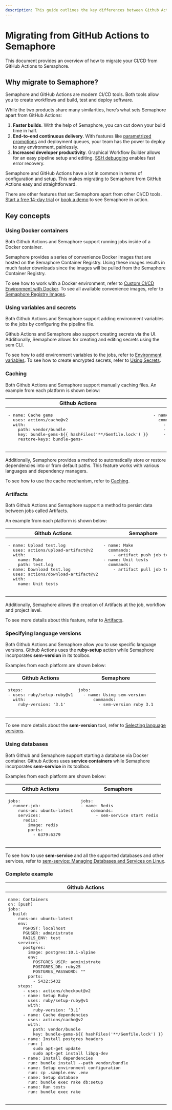 ```yaml
---
description: This guide outlines the key differences between Github Actions and Semaphore 2.0 and provides you with a direction to migrate to Semaphore 2.0.
---
```


# Migrating from GitHub Actions to Semaphore

This document provides an overview of how to migrate your CI/CD from GitHub Actions to Semaphore.

## Why migrate to Semaphore?

Semaphore and GitHub Actions are modern CI/CD tools. Both tools allow you to create workflows and build, test and deploy software. 

While the two products share many similarities, here’s what sets Semaphore apart from GitHub Actions:

1. **Faster builds**. With the help of Semaphore, you can cut down your build time in half.
2. **End-to-end continuous delivery**. With features like [parametrized promotions][parametrized-promotions] and deployment queues, 
your team has the power to deploy to any environment, painlessly.
3. **Increased developer productivity**. Graphical Workflow Builder allows for an easy pipeline setup and editing. 
[SSH debugging][ssh-session] enables fast error recovery.

Semaphore and GitHub Actions have a lot in common in terms of configuration and setup. 
This makes migrating to Semaphore from GitHub Actions easy and straightforward.

There are other features that set Semaphore apart from other CI/CD tools. 
[Start a free 14-day trial][trial] or [book a demo][book-demo] to see Semaphore in action.

## Key concepts

### Using Docker containers

Both Github Actions and Semaphore support running jobs inside of a Docker container. 

Semaphore provides a series of convenience Docker images that are hosted on the Semaphore Container Registry. 
Using these images results in much faster downloads since the images will be pulled from the Semaphore Container Registry.

To see how to work with a Docker environment, refer to [Custom CI/CD Environment with Docker][custom-cicd-docker].
To see all available convenience images, refer to [Semaphore Registry Images][semaphore-registry-images].

### Using variables and secrets

Both Github Actions and Semaphore support adding environment variables to the jobs by configuring the pipeline file. 

Github Actions and Semaphore also support creating secrets via the UI. 
Additionally, Semaphore allows for creating and editing secrets using the sem CLI.

To see how to add environment variables to the jobs, refer to [Environment variables][environment-variables]. 
To see how to create encrypted secrets, refer to [Using Secrets][secrets].

### Caching

Both Github Actions and Semaphore support manually caching files. 
An example from each platform is shown below:


<table>
  <thead>
    <tr>
      <th>Github Actions</th>
      <th>Semaphore</th>
    </tr>
  </thead>
  <tbody>
    <tr>
      <td valign="top">
        <pre lang=yaml>
- name: Cache gems
  uses: actions/cache@v2
  with:
    path: vendor/bundle
    key: bundle-gems-${{ hashFiles('**/Gemfile.lock') }}
    restore-keys: bundle-gems-
    </pre>
      </td>
      <td valign="top">
        <pre lang=yaml>
- name: Cache gems
  commands:
    - cache restore bundle-gems-$(checksum Gemfile.lock)
    - bundle install --deployment --path vendor/bundle
    - cache store bundle-gems-$(checksum Gemfile.lock) vendor/bundle
      </td>
    </tr>
  </tbody>
  </table>
  
Additionally, Semaphore provides a method to automatically store or restore dependencies into or from default paths. 
This feature works with various languages and dependency managers.

To see how to use the cache mechanism, refer to [Caching][caching].

### Artifacts

Both Github Actions and Semaphore support a method to persist data between jobs called Artifacts. 

An example from each platform is shown below:

<table>
  <thead>
    <tr>
      <th>Github Actions</th>
      <th>Semaphore</th>
    </tr>
  </thead>
  <tbody>
    <tr>
      <td valign="top">
        <pre lang=yaml>
- name: Upload test.log
  uses: actions/upload-artifact@v2
  with:
    name: Make
    path: test.log
- name: Download test.log
  uses: actions/download-artifact@v2
  with:
    name: Unit tests
    </pre>
      </td>
      <td valign="top">
        <pre lang=yaml>
- name: Make
  commands:
    - artifact push job test.log
- name: Unit tests
  commands:
    - artifact pull job test.log
    </pre>
      </td>
    </tr>
  </tbody>
  </table>

Additionally, Semaphore allows the creation of Artifacts at the job, workflow and project level.

To see more details about this feature, refer to [Artifacts][artifacts].

### Specifying language versions

Both Github Actions and Semaphore allow you to use specific language versions. 
Github Actions uses the **ruby-setup** action while Semaphore incorporates **sem-version** in its toolbox. 

Examples from each platform are shown below:

<table>
  <thead>
    <tr>
      <th>Github Actions</th>
      <th>Semaphore</th>
    </tr>
  </thead>
  <tbody>
    <tr>
      <td valign="top">
        <pre lang=yaml>
steps:
- uses: ruby/setup-ruby@v1
  with:
    ruby-version: '3.1'
    </pre>
      </td>
      <td valign="top">
        <pre lang=yaml>
jobs:
  - name: Using sem-version
      commands:
        - sem-version ruby 3.1
    </pre>
      </td>
    </tr>
  </tbody>
  </table>
  
To see more details about the **sem-version** tool, refer to [Selecting language versions][language-versions].

### Using databases

Both Github and Semaphore support starting a database via Docker container. 
Github Actions uses **service containers** while Semaphore incorporates **sem-service** in its toolbox.

Examples from each platform are shown below:

<table>
  <thead>
    <tr>
      <th>Github Actions</th>
      <th>Semaphore</th>
    </tr>
  </thead>
  <tbody>
    <tr>
      <td valign="top">
        <pre lang=yaml>
jobs:
  runner-job:
    runs-on: ubuntu-latest
    services:
      redis:
        image: redis
        ports:
          - 6379:6379
    </pre>
      </td>
      <td valign="top">
        <pre lang=yaml>
 jobs:
 - name: Redis
     commands:
       - sem-service start redis
    </pre>
      </td>
    </tr>
  </tbody>
  </table>
  
To see how to use **sem-service** and all the supported databases and other services, 
refer to [sem-service: Managing Databases and Services on Linux][sem-service].

### Complete example

<table>
  <thead>
    <tr>
      <th>Github Actions</th>
      <th>Semaphore</th>
    </tr>
  </thead>
  <tbody>
    <tr>
      <td valign="top">
        <pre lang=yaml>
name: Containers
on: [push]
jobs:
  build:
    runs-on: ubuntu-latest
    env:
      PGHOST: localhost
      PGUSER: administrate
      RAILS_ENV: test
    services:
      postgres:
        image: postgres:10.1-alpine
        env:
          POSTGRES_USER: administrate
          POSTGRES_DB: ruby25
          POSTGRES_PASSWORD: ""
        ports:
          - 5432:5432
    steps:
      - uses: actions/checkout@v2
      - name: Setup Ruby
        uses: ruby/setup-ruby@v1
        with:
          ruby-version: ‘3.1’
      - name: Cache dependencies
        uses: actions/cache@v2
        with:
          path: vendor/bundle
          key: bundle-gems-${{ hashFiles('**/Gemfile.lock') }}
      - name: Install postgres headers
        run: |
          sudo apt-get update
          sudo apt-get install libpq-dev
      - name: Install dependencies
        run: bundle install --path vendor/bundle
      - name: Setup environment configuration
        run: cp .sample.env .env
      - name: Setup database
        run: bundle exec rake db:setup
      - name: Run tests
        run: bundle exec rake
    </pre>
      </td>
      <td valign="top">
        <pre lang=yaml>
version: v1.0
name: Example pipeline
agent:
  machine:
    type: e1-standard-2
    os_image: ubuntu1804
blocks:
  - name: Setup
    task:        
      jobs:
        - name: Bundle
          commands:
            - checkout
            - cache restore
            - sem-version ruby 3.1
            - sem-service start postgres 10
            - sudo apt-get update
            - sudo apt-get install libpq-dev
            - bundle install --path vendor/bundle
            - cp .sample.env .env
            - bundle exec rake db:setup
            - bundle exec rake
    </pre>
      </td>
    </tr>
  </tbody>
  </table>
  
  
  
        
[parametrized-promotions]: ../essentials/deploying-with-promotions.md
[ssh-session]: ../essentials/debugging-with-ssh-access.md
[trial]: https://id.semaphoreci.com/
[book-demo]: https://semaphoreci.com/product/schedule-demo
[custom-cicd-docker]: ../ci-cd-environment/custom-ci-cd-environment-with-docker.md
[semaphore-registry-images]: ../ci-cd-environment/semaphore-registry-images.md
[environment-variables]: ../essentials/environment-variables.md
[secrets]: ../essentials/using-secrets.md
[caching]: ../essentials/caching-dependencies-and-directories.md
[artifacts]: ../essentials/artifacts.md
[language-versions]: ../ci-cd-environment/sem-version-managing-language-versions-on-linux.md
[sem-service]: ../ci-cd-environment/sem-service-managing-databases-and-services-on-linux/

